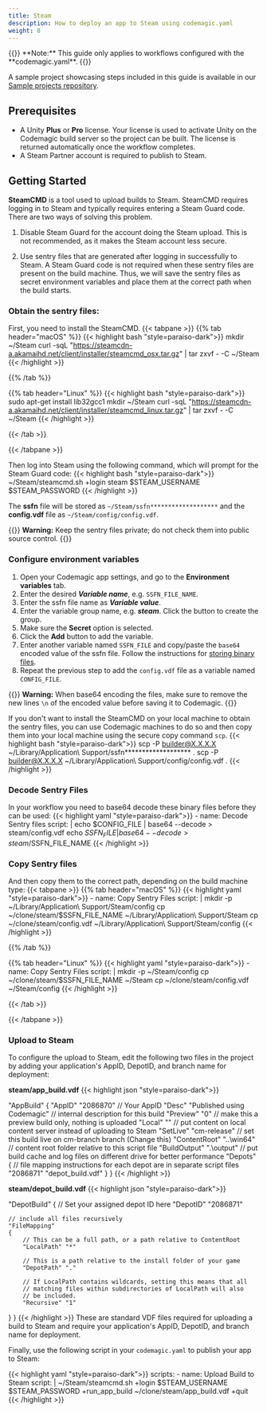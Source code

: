 ```yaml
---
title: Steam
description: How to deploy an app to Steam using codemagic.yaml
weight: 8
---
```


</p>
{{<notebox>}}
**Note:** This guide only applies to workflows configured with the **codemagic.yaml**.
{{</notebox>}}

A sample project showcasing steps included in this guide is available in our [Sample projects repository](https://github.com/codemagic-ci-cd/codemagic-sample-projects/tree/main/unity/unity-deploy-steam).

## Prerequisites

- A Unity **Plus** or **Pro** license. Your license is used to activate Unity on the Codemagic build server so the project can be built. The license is returned automatically once the workflow completes.
- A Steam Partner account is required to publish to Steam.

## Getting Started

**SteamCMD** is a tool used to upload builds to Steam. SteamCMD requires logging in to Steam and typically requires entering a Steam Guard code.
There are two ways of solving this problem.

1. Disable Steam Guard for the account doing the Steam upload.  This is not recommended, as it makes the Steam account less secure.

2. Use sentry files that are generated after logging in successfully to Steam. A Steam Guard code is not required when these sentry files are present on the build machine.
Thus, we will save the sentry files as secret environment variables and place them at the correct path when the build starts.

### Obtain the sentry files:
First, you need to install the SteamCMD.
{{< tabpane >}}
{{% tab header="macOS" %}}
{{< highlight bash "style=paraiso-dark">}}
   mkdir ~/Steam
   curl -sqL "https://steamcdn-a.akamaihd.net/client/installer/steamcmd_osx.tar.gz" | tar zxvf - -C ~/Steam
{{< /highlight >}}


{{% /tab %}}

{{% tab header="Linux" %}}
{{< highlight bash "style=paraiso-dark">}}
   sudo apt-get install lib32gcc1
   mkdir ~/Steam 
   curl -sqL "https://steamcdn-a.akamaihd.net/client/installer/steamcmd_linux.tar.gz" | tar zxvf - -C ~/Steam
{{< /highlight >}}

{{< /tab >}}

{{< /tabpane >}}

Then log into Steam using the following command, which will prompt for the Steam Guard code:
{{< highlight bash "style=paraiso-dark">}}
   ~/Steam/steamcmd.sh +login steam $STEAM_USERNAME $STEAM_PASSWORD
{{< /highlight >}}

The **ssfn** file will be stored as `~/Steam/ssfn*******************` and the **config.vdf** file as `~/Steam/config/config.vdf`.

{{<notebox>}}
**Warning:** Keep the sentry files private; do not check them into public source control.
{{</notebox>}}

### Configure environment variables

1. Open your Codemagic app settings, and go to the **Environment variables** tab.
2. Enter the desired **_Variable name_**, e.g. `SSFN_FILE_NAME`.
3. Enter the ssfn file name as **_Variable value_**.
4. Enter the variable group name, e.g. **_steam_**. Click the button to create the group.
5. Make sure the **Secret** option is selected.
6. Click the **Add** button to add the variable.
7. Enter another variable named `SSFN_FILE` and copy/paste the `base64` encoded value of the ssfn file. Follow the instructions for [storing binary files](/yaml-basic-configuration/configuring-environment-variables/#storing-binary-files).
8. Repeat the previous step to add the `config.vdf` file as a variable named `CONFIG_FILE`.


{{<notebox>}}
**Warning:** When base64 encoding the files, make sure to remove the new lines `\n` of the encoded value before saving it to Codemagic. 
{{</notebox>}}

If you don't want to install the SteamCMD on your local machine to obtain the sentry files, you can use Codemagic machines to do so and then copy them into your local machine using the secure copy command `scp`.
{{< highlight bash "style=paraiso-dark">}}
   scp -P <port> builder@X.X.X.X ~/Library/Application\ Support/ssfn******************* .
   scp -P <port> builder@X.X.X.X ~/Library/Application\ Support/config/config.vdf .
{{< /highlight >}}

### Decode Sentry Files
In your workflow you need to base64 decode these binary files before they can be used:
{{< highlight yaml "style=paraiso-dark">}}
      - name: Decode Sentry files
        script: | 
          echo $CONFIG_FILE | base64 --decode > steam/config.vdf
          echo $SSFN_FILE | base64 --decode > steam/$SSFN_FILE_NAME
{{< /highlight >}}


### Copy Sentry files
And then copy them to the correct path, depending on the build machine type:
{{< tabpane >}}
{{% tab header="macOS" %}}
{{< highlight yaml "style=paraiso-dark">}}
      - name: Copy Sentry Files
        script: | 
          mkdir -p ~/Library/Application\ Support/Steam/config
          cp ~/clone/steam/$SSFN_FILE_NAME ~/Library/Application\ Support/Steam
          cp ~/clone/steam/config.vdf ~/Library/Application\ Support/Steam/config
{{< /highlight >}}


{{% /tab %}}

{{% tab header="Linux" %}}
{{< highlight yaml "style=paraiso-dark">}}
      - name: Copy Sentry Files
        script: | 
          mkdir -p ~/Steam/config
          cp ~/clone/steam/$SSFN_FILE_NAME ~/Steam
          cp ~/clone/steam/config.vdf ~/Steam/config
{{< /highlight >}}

{{< /tab >}}

{{< /tabpane >}}

### Upload to Steam
To configure the upload to Steam, edit the following two files in the project by adding your application's AppID, DepotID, and branch name for deployment:

**steam/app_build.vdf**
{{< highlight json "style=paraiso-dark">}}

"AppBuild"
{
	"AppID" "2086870" // Your AppID
	"Desc" "Published using Codemagic" // internal description for this build
	"Preview" "0" // make this a preview build only, nothing is uploaded
	"Local" "" // put content on local content server instead of uploading to Steam
	"SetLive" "cm-release" // set this build live on cm-branch branch (Change this)
	"ContentRoot" "..\win64" // content root folder relative to this script file
	"BuildOutput" ".\output\" // put build cache and log files on different drive for better performance
	"Depots"
	{
		// file mapping instructions for each depot are in separate script files
		"2086871" "depot_build.vdf"
	}
}
{{< /highlight >}}

**steam/depot_build.vdf**
{{< highlight json "style=paraiso-dark">}}

"DepotBuild"
{
	// Set your assigned depot ID here
	"DepotID" "2086871"

	// include all files recursively
	"FileMapping"
	{
		// This can be a full path, or a path relative to ContentRoot
		"LocalPath" "*"

		// This is a path relative to the install folder of your game
		"DepotPath" "."
		
		// If LocalPath contains wildcards, setting this means that all
		// matching files within subdirectories of LocalPath will also
		// be included.
		"Recursive" "1"
  }
}
{{< /highlight >}}
These are standard VDF files required for uploading a build to Steam and require your application's AppID, DepotID, and branch name for deployment.


Finally, use the following script in your `codemagic.yaml` to publish your app to Steam:

{{< highlight yaml "style=paraiso-dark">}}
scripts:
    - name: Upload Build to Steam
    script: | 
        ~/Steam/steamcmd.sh +login $STEAM_USERNAME $STEAM_PASSWORD +run_app_build ~/clone/steam/app_build.vdf +quit
{{< /highlight >}}

